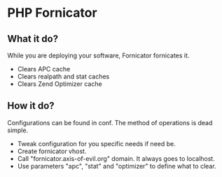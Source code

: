 PHP Fornicator
===============

What it do?
------------

While you are deploying your software, Fornicator fornicates it.

* Clears APC cache
* Clears realpath and stat caches
* Clears Zend Optimizer cache

How it do?
-----------

Configurations can be found in conf. The method of operations is dead simple. 

* Tweak configuration for you specific needs if need be.
* Create fornicator vhost.
* Call "fornicator.axis-of-evil.org" domain. It always goes to localhost.
* Use parameters "apc", "stat" and "optimizer" to define what to clear.

